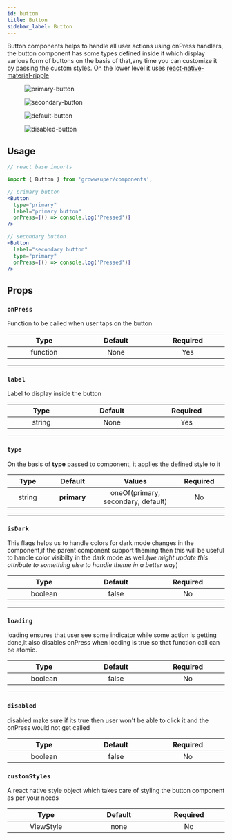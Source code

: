 ```yaml
---
id: button
title: Button
sidebar_label: Button
---
```


Button components helps to handle all user actions using onPress handlers, the button component has some types defined inside it which display various form of buttons on the basis of that,any time you can customize it by passing the custom styles. On the lower level it uses [react-native-material-ripple](https://www.npmjs.com/package/react-native-material-ripple)

<div className="image-horizontal-preview">
    <figure>
      <img src="/super/img/primary-button.png" alt="primary-button" />
    </figure>
    <figure>
      <img src="/super/img/secondary-button.png" alt="secondary-button" />
    </figure>
    <figure>
      <img src="/super/img/default-button.png" alt="default-button" />
    </figure>
    <figure>
      <img src="/super/img/disabled-button.png" alt="disabled-button" />
    </figure>
</div>

## Usage

```jsx
// react base imports

import { Button } from 'growwsuper/components';

// primary button
<Button
  type="primary"
  label="primary button"
  onPress={() => console.log('Pressed')}
/>

// secondary button
<Button
  label="secondary button"
  type="primary"
  onPress={() => console.log('Pressed')}
/>

```

## Props

### `onPress`

Function to be called when user taps on the button

|        Type         |    Default     | Required|
| :-----------------: | :------------: | :------------:
| function <img width="500"/> | None<img width="500"/>| Yes <img width="500"/>

---

### `label`

Label to display inside the button

|        Type         |    Default     | Required|
| :-----------------: | :------------: | :------------:
| string <img width="500"/> | None <img width="500"/>| Yes <img width="500"/>


---

### `type`

On the basis of **type** passed to component, it applies the defined style to it

|        Type         |    Default     |     Values     | Required|
| :-----------------: | :------------: | :------------:   | :------------:
| string <img width="500"/> | **primary** <img width="500"/> |  oneOf(primary, secondary, default) <img width="500"/> | No <img width="500"/>


---

### `isDark`

This flags helps us to handle colors for dark mode changes in the component,if the parent component support theming then this will be useful to handle color visibilty in the dark mode as well.(*we might update this attribute to something else to handle theme in a better way*)

|           Type            |         Default         |        Required        |
| :-----------------------: | :---------------------: | :--------------------: |
| boolean <img width="500"/> | false <img width="500"/> | No <img width="500"/> |

---

### `loading`

loading ensures that user see some indicator while some action is getting done,it also disables onPress when loading is true so that function call can be atomic.

|        Type         |    Default     | Required|
| :-----------------: | :------------: | :------------:
| boolean <img width="500"/> | false <img width="500"/>| No <img width="500"/>

---

### `disabled`

disabled make sure if its true then user won't be able to click it and the onPress would not get called

|        Type         |    Default     | Required
| :-----------------: | :------------: | :------------:
| boolean <img width="500"/> | false <img width="500"/>| No <img width="500"/>


### `customStyles`

A react native style object which takes care of styling the button component as per your needs

|        Type         |    Default     | Required
| :-----------------: | :------------: | :------------:
| ViewStyle <img width="500"/> | none <img width="500"/>| No <img width="500"/>

